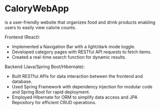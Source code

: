 # CaloryWebApp
is a user-friendly website that organizes food and drink products enabling users to easily view calorie counts. 

Frontend (React):
 - Implemented a Navigation Bar with a light/dark mode toggle.
 - Developed category pages with RESTful API requests to fetch items.
 - Created a real-time search function for dynamic results.

Backend (Java/Spring Boot/Hibernate):
 - Built RESTful APIs for data interaction between the frontend and database.
 - Used Spring Framework with dependency injection for modular code and Spring Boot for rapid deployment.
 - Employed Hibernate for ORM to simplify data access and JPA Repository for efficient CRUD operations.
